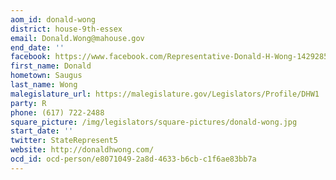 ```yaml
---
aom_id: donald-wong
district: house-9th-essex
email: Donald.Wong@mahouse.gov
end_date: ''
facebook: https://www.facebook.com/Representative-Donald-H-Wong-142928589091517/
first_name: Donald
hometown: Saugus
last_name: Wong
malegislature_url: https://malegislature.gov/Legislators/Profile/DHW1
party: R
phone: (617) 722-2488
square_picture: /img/legislators/square-pictures/donald-wong.jpg
start_date: ''
twitter: StateRepresent5
website: http://donaldhwong.com/
ocd_id: ocd-person/e8071049-2a8d-4633-b6cb-c1f6ae83bb7a
---
```

